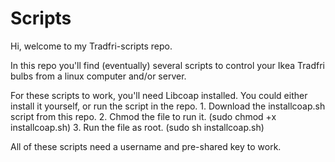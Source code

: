 # Scripts
Hi, welcome to my Tradfri-scripts repo.

In this repo you'll find (eventually) several scripts to control your Ikea Tradfri bulbs from a linux computer and/or server.

For these scripts to work, you'll need Libcoap installed. You could either install it yourself, or run the script in the repo.
	1. Download the installcoap.sh script from this repo.
	2. Chmod the file to run it. (sudo chmod +x installcoap.sh)
	3. Run the file as root. (sudo sh installcoap.sh)

All of these scripts need a username and pre-shared key to work.

